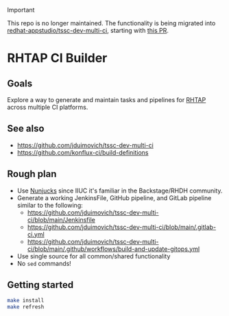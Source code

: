 >[!IMPORTANT]
>This repo is no longer maintained. The functionality is being
>migrated into [redhat-appstudio/tssc-dev-multi-ci](https://github.com/redhat-appstudio/tssc-dev-multi-ci/),
>starting with [this PR](https://github.com/redhat-appstudio/tssc-dev-multi-ci/pull/5).

# RHTAP CI Builder

## Goals

Explore a way to generate and maintain tasks and pipelines
for [RHTAP](https://www.redhat.com/en/products/trusted-application-pipeline) across multiple CI platforms.

## See also

* <https://github.com/jduimovich/tssc-dev-multi-ci>
* <https://github.com/konflux-ci/build-definitions>

## Rough plan

* Use [Nunjucks](https://mozilla.github.io/nunjucks/) since IIUC it's familiar in the Backstage/RHDH community.
* Generate a working JenkinsFile, GitHub pipeline, and GitLab pipeline similar to the following:
  * <https://github.com/jduimovich/tssc-dev-multi-ci/blob/main/Jenkinsfile>
  * <https://github.com/jduimovich/tssc-dev-multi-ci/blob/main/.gitlab-ci.yml>
  * <https://github.com/jduimovich/tssc-dev-multi-ci/blob/main/.github/workflows/build-and-update-gitops.yml>
* Use single source for all common/shared functionality
* No `sed` commands!

## Getting started

```bash
make install
make refresh
```
